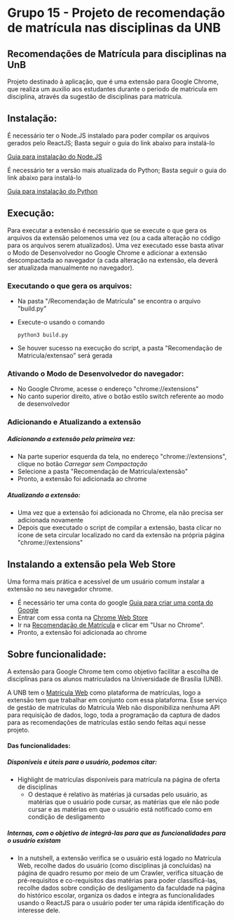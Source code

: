 
# Grupo 15 - Projeto de recomendação de matrícula nas disciplinas da UNB
<h2> Recomendações de Matrícula para disciplinas na UnB </h2>
<p>Projeto destinado à aplicação, que é uma extensão para Google Chrome, que realiza um auxilio aos estudantes durante o periodo de matricula em disciplina, através da sugestão de disciplinas para matrícula.</p>

<h2> Instalação: </h2>
<p>É necessário ter o Node.JS instalado para poder compilar os arquivos gerados pelo ReactJS; Basta seguir o guia do link abaixo para instalá-lo </p>

[Guia para instalação do Node.JS](https://nodejs.dev/how-to-install-nodejs)

<p>É necessário ter a versão mais atualizada do Python; Basta seguir o guia do link abaixo para instalá-lo</p>

[Guia para instalação do Python](https://python.org.br/instalacao-linux/)



<h2> Execução: </h2>
<p>
Para executar a extensão é necessário que se execute o  que gera os arquivos da extensão pelomenos uma vez (ou a cada alteração no código para os arquivos serem atualizados). Uma vez executado esse  basta ativar o Modo de Desenvolvedor no Google Chrome e adicionar a extensão descompactada ao navegador (a cada alteração na extensão, ela deverá ser atualizada manualmente no navegador).
</p>

<h3>Executando o  que gera os arquivos:</h3>

+ Na pasta "/Recomendação de Matrícula" se encontra o arquivo "build.py"
+ Execute-o usando o comando
    
    ```
    python3 build.py
    ```
    
+ Se houver sucesso na execução do script, a pasta "Recomendação de Matricula/extensao" será gerada    
    
<h3>Ativando o Modo de Desenvolvedor do navegador:</h3>

+ No Google Chrome, acesse o endereço "chrome://extensions"
+ No canto superior direito, ative o botão estilo switch referente ao modo de desenvolvedor

<h3>Adicionando e Atualizando a extensão</h3>

<h5>Adicionando a extensão pela primeira vez:</h2>

+ Na parte superior esquerda da tela, no endereço "chrome://extensions", clique no botão *Carregar sem Compactação*
+ Selecione a pasta "Recomendação de Matricula/extensão"
+ Pronto, a extensão foi adicionada ao chrome

<h5>Atualizando a extensão:</h5>

+ Uma vez que a extensão foi adicionada no Chrome, ela não precisa ser adicionada novamente
+ Depois que executado o script de compilar a extensão, basta clicar no ícone de seta circular localizado no card da extensão na própria página "chrome://extensions"

<h2>Instalando a extensão pela Web Store</h2>
<p>Uma forma mais prática e acessível de um usuário comum instalar a extensão no seu navegador chrome.

+ É necessário ter uma conta do google [Guia para criar uma conta do Google](https://support.google.com/accounts/answer/27441?hl=pt-BR)
+ Entrar com essa conta na [Chrome Web Store](https://chrome.google.com/webstore/category/extensions)
+ Ir na [Recomendação de Matrícula](https://chrome.google.com/webstore/search/Recomenda%C3%A7%C3%A3o%20de%20Matricula) e clicar em "Usar no Chrome".
+ Pronto, a extensão foi adicionada ao chrome
</p>
<h2>Sobre funcionalidade:</h2>

<p>A extensão para Google Chrome tem como objetivo facilitar a escolha de disciplinas para os alunos matrículados na Universidade de Brasília (UNB).
    
A UNB tem o [Matrícula Web] como plataforma de matrículas, logo a extensão tem que trabalhar em conjunto com essa plataforma. Esse serviço de gestão de matrículas do Matrícula Web não disponibiliza nenhuma API para requisição de dados, logo, toda a programação da captura de dados para as recomendações de matrículas estão sendo feitas aqui nesse projeto.

[Matrícula Web]:www.matriculaweb.unb.br

<h4>Das funcionalidades:<h4>
<h5>Disponíveis e úteis para o usuário, podemos citar:</h5>

+ Highlight de matrículas disponíveis para matrícula na página de oferta de disciplinas
    + O destaque é relativo às matérias já cursadas pelo usuário, as matérias que o usuário pode cursar, as matérias que ele não pode cursar e as matérias em que o usuário está notificado como em condição de desligamento

<h5>Internas, com o objetivo de integrá-las para que as funcionalidades para o usuário existam</h5>

+ In a nutshell, a extensão verifica se o usuário está logado no Matrícula Web, recolhe dados do usuário (como disciplinas já concluídas) na página de quadro resumo por meio de um Crawler, verifica situação de pré-requisitos e co-requisitos das matérias para poder classificá-las, recolhe dados sobre condição de desligamento da faculdade na página do histórico escolar, organiza os dados e integra as funcionalidades usando o ReactJS para o usuário poder ter uma rápida identificação do interesse dele.

